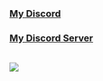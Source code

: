 ###  [My Discord](https://discord.com/users/788659502366064690)
###  [My Discord Server](https://discord.gg/kPv3W23Pfv)
  <br>
<a href="https://github.com/dodging">
  <img align="center" src="https://github-readme-stats.vercel.app/api?username=dodging&theme=chartreuse-dark&show_icons=true" />
</a>
<br><br>
<a href="https://github.com/dodging?tab=repositories">
  <img align="center" src="" />
</a>
<br>
<br>

